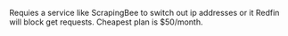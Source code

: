 Requies a service like ScrapingBee to switch out ip addresses or it Redfin will block get requests. Cheapest plan is $50/month.
